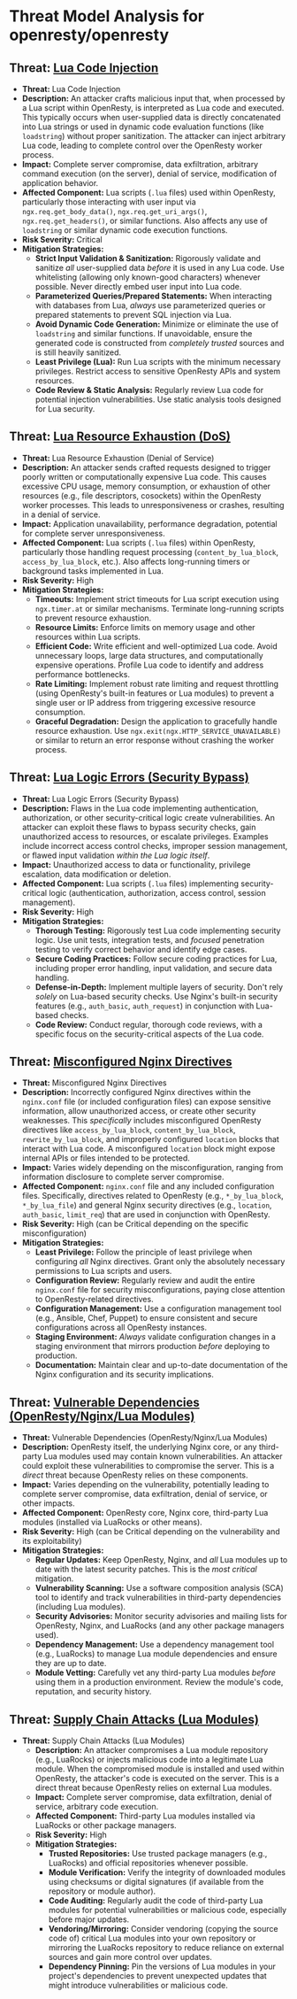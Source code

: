 # Threat Model Analysis for openresty/openresty

## Threat: [Lua Code Injection](./threats/lua_code_injection.md)

*   **Threat:** Lua Code Injection
*   **Description:** An attacker crafts malicious input that, when processed by a Lua script within OpenResty, is interpreted as Lua code and executed. This typically occurs when user-supplied data is directly concatenated into Lua strings or used in dynamic code evaluation functions (like `loadstring`) without proper sanitization. The attacker can inject arbitrary Lua code, leading to complete control over the OpenResty worker process.
*   **Impact:** Complete server compromise, data exfiltration, arbitrary command execution (on the server), denial of service, modification of application behavior.
*   **Affected Component:** Lua scripts (`.lua` files) used within OpenResty, particularly those interacting with user input via `ngx.req.get_body_data()`, `ngx.req.get_uri_args()`, `ngx.req.get_headers()`, or similar functions.  Also affects any use of `loadstring` or similar dynamic code execution functions.
*   **Risk Severity:** Critical
*   **Mitigation Strategies:**
    *   **Strict Input Validation & Sanitization:** Rigorously validate and sanitize *all* user-supplied data *before* it is used in any Lua code.  Use whitelisting (allowing only known-good characters) whenever possible.  Never directly embed user input into Lua code.
    *   **Parameterized Queries/Prepared Statements:** When interacting with databases from Lua, *always* use parameterized queries or prepared statements to prevent SQL injection via Lua.
    *   **Avoid Dynamic Code Generation:** Minimize or eliminate the use of `loadstring` and similar functions. If unavoidable, ensure the generated code is constructed from *completely trusted* sources and is still heavily sanitized.
    *   **Least Privilege (Lua):** Run Lua scripts with the minimum necessary privileges.  Restrict access to sensitive OpenResty APIs and system resources.
    *   **Code Review & Static Analysis:** Regularly review Lua code for potential injection vulnerabilities. Use static analysis tools designed for Lua security.

## Threat: [Lua Resource Exhaustion (DoS)](./threats/lua_resource_exhaustion__dos_.md)

*   **Threat:** Lua Resource Exhaustion (Denial of Service)
*   **Description:** An attacker sends crafted requests designed to trigger poorly written or computationally expensive Lua code. This causes excessive CPU usage, memory consumption, or exhaustion of other resources (e.g., file descriptors, cosockets) within the OpenResty worker processes. This leads to unresponsiveness or crashes, resulting in a denial of service.
*   **Impact:** Application unavailability, performance degradation, potential for complete server unresponsiveness.
*   **Affected Component:** Lua scripts (`.lua` files) within OpenResty, particularly those handling request processing (`content_by_lua_block`, `access_by_lua_block`, etc.). Also affects long-running timers or background tasks implemented in Lua.
*   **Risk Severity:** High
*   **Mitigation Strategies:**
    *   **Timeouts:** Implement strict timeouts for Lua script execution using `ngx.timer.at` or similar mechanisms. Terminate long-running scripts to prevent resource exhaustion.
    *   **Resource Limits:** Enforce limits on memory usage and other resources within Lua scripts.
    *   **Efficient Code:** Write efficient and well-optimized Lua code. Avoid unnecessary loops, large data structures, and computationally expensive operations. Profile Lua code to identify and address performance bottlenecks.
    *   **Rate Limiting:** Implement robust rate limiting and request throttling (using OpenResty's built-in features or Lua modules) to prevent a single user or IP address from triggering excessive resource consumption.
    *   **Graceful Degradation:** Design the application to gracefully handle resource exhaustion. Use `ngx.exit(ngx.HTTP_SERVICE_UNAVAILABLE)` or similar to return an error response without crashing the worker process.

## Threat: [Lua Logic Errors (Security Bypass)](./threats/lua_logic_errors__security_bypass_.md)

*   **Threat:** Lua Logic Errors (Security Bypass)
*   **Description:** Flaws in the Lua code implementing authentication, authorization, or other security-critical logic create vulnerabilities. An attacker can exploit these flaws to bypass security checks, gain unauthorized access to resources, or escalate privileges. Examples include incorrect access control checks, improper session management, or flawed input validation *within the Lua logic itself*.
*   **Impact:** Unauthorized access to data or functionality, privilege escalation, data modification or deletion.
*   **Affected Component:** Lua scripts (`.lua` files) implementing security-critical logic (authentication, authorization, access control, session management).
*   **Risk Severity:** High
*   **Mitigation Strategies:**
    *   **Thorough Testing:** Rigorously test Lua code implementing security logic. Use unit tests, integration tests, and *focused* penetration testing to verify correct behavior and identify edge cases.
    *   **Secure Coding Practices:** Follow secure coding practices for Lua, including proper error handling, input validation, and secure data handling.
    *   **Defense-in-Depth:** Implement multiple layers of security. Don't rely *solely* on Lua-based security checks. Use Nginx's built-in security features (e.g., `auth_basic`, `auth_request`) in conjunction with Lua-based checks.
    *   **Code Review:** Conduct regular, thorough code reviews, with a specific focus on the security-critical aspects of the Lua code.

## Threat: [Misconfigured Nginx Directives](./threats/misconfigured_nginx_directives.md)

*   **Threat:** Misconfigured Nginx Directives
*   **Description:** Incorrectly configured Nginx directives within the `nginx.conf` file (or included configuration files) can expose sensitive information, allow unauthorized access, or create other security weaknesses. This *specifically* includes misconfigured OpenResty directives like `access_by_lua_block`, `content_by_lua_block`, `rewrite_by_lua_block`, and improperly configured `location` blocks that interact with Lua code. A misconfigured `location` block might expose internal APIs or files intended to be protected.
*   **Impact:** Varies widely depending on the misconfiguration, ranging from information disclosure to complete server compromise.
*   **Affected Component:** `nginx.conf` file and any included configuration files. Specifically, directives related to OpenResty (e.g., `*_by_lua_block`, `*_by_lua_file`) and general Nginx security directives (e.g., `location`, `auth_basic`, `limit_req`) that are used in conjunction with OpenResty.
*   **Risk Severity:** High (can be Critical depending on the specific misconfiguration)
*   **Mitigation Strategies:**
    *   **Least Privilege:** Follow the principle of least privilege when configuring *all* Nginx directives. Grant only the absolutely necessary permissions to Lua scripts and users.
    *   **Configuration Review:** Regularly review and audit the entire `nginx.conf` file for security misconfigurations, paying close attention to OpenResty-related directives.
    *   **Configuration Management:** Use a configuration management tool (e.g., Ansible, Chef, Puppet) to ensure consistent and secure configurations across all OpenResty instances.
    *   **Staging Environment:** *Always* validate configuration changes in a staging environment that mirrors production *before* deploying to production.
    *   **Documentation:** Maintain clear and up-to-date documentation of the Nginx configuration and its security implications.

## Threat: [Vulnerable Dependencies (OpenResty/Nginx/Lua Modules)](./threats/vulnerable_dependencies__openrestynginxlua_modules_.md)

*   **Threat:** Vulnerable Dependencies (OpenResty/Nginx/Lua Modules)
*   **Description:** OpenResty itself, the underlying Nginx core, or any third-party Lua modules used may contain known vulnerabilities. An attacker could exploit these vulnerabilities to compromise the server. This is a *direct* threat because OpenResty relies on these components.
*   **Impact:** Varies depending on the vulnerability, potentially leading to complete server compromise, data exfiltration, denial of service, or other impacts.
*   **Affected Component:** OpenResty core, Nginx core, third-party Lua modules (installed via LuaRocks or other means).
*   **Risk Severity:** High (can be Critical depending on the vulnerability and its exploitability)
*   **Mitigation Strategies:**
    *   **Regular Updates:** Keep OpenResty, Nginx, and *all* Lua modules up to date with the latest security patches. This is the *most critical* mitigation.
    *   **Vulnerability Scanning:** Use a software composition analysis (SCA) tool to identify and track vulnerabilities in third-party dependencies (including Lua modules).
    *   **Security Advisories:** Monitor security advisories and mailing lists for OpenResty, Nginx, and LuaRocks (and any other package managers used).
    *   **Dependency Management:** Use a dependency management tool (e.g., LuaRocks) to manage Lua module dependencies and ensure they are up to date.
    *   **Module Vetting:** Carefully vet any third-party Lua modules *before* using them in a production environment. Review the module's code, reputation, and security history.

## Threat: [Supply Chain Attacks (Lua Modules)](./threats/supply_chain_attacks__lua_modules_.md)

*   **Threat:** Supply Chain Attacks (Lua Modules)
    *   **Description:**  An attacker compromises a Lua module repository (e.g., LuaRocks) or injects malicious code into a legitimate Lua module. When the compromised module is installed and used within OpenResty, the attacker's code is executed on the server. This is a direct threat because OpenResty relies on external Lua modules.
    *   **Impact:**  Complete server compromise, data exfiltration, denial of service, arbitrary code execution.
    *   **Affected Component:**  Third-party Lua modules installed via LuaRocks or other package managers.
    *   **Risk Severity:** High
    *   **Mitigation Strategies:**
        *   **Trusted Repositories:** Use trusted package managers (e.g., LuaRocks) and official repositories whenever possible.
        *   **Module Verification:**  Verify the integrity of downloaded modules using checksums or digital signatures (if available from the repository or module author).
        *   **Code Auditing:**  Regularly audit the code of third-party Lua modules for potential vulnerabilities or malicious code, especially before major updates.
        *   **Vendoring/Mirroring:**  Consider vendoring (copying the source code of) critical Lua modules into your own repository or mirroring the LuaRocks repository to reduce reliance on external sources and gain more control over updates.
        *   **Dependency Pinning:**  Pin the versions of Lua modules in your project's dependencies to prevent unexpected updates that might introduce vulnerabilities or malicious code.

